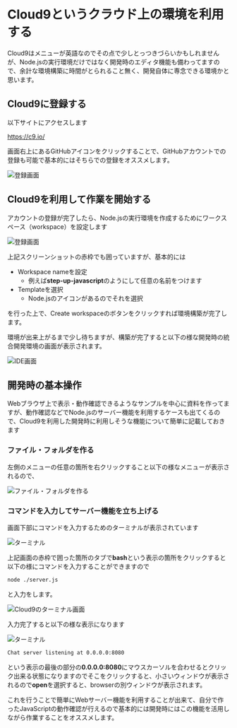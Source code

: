 # Cloud9というクラウド上の環境を利用する

Cloud9はメニューが英語なのでその点で少しとっつきづらいかもしれませんが、Node.jsの実行環境だけではなく開発時のエディタ機能も備わってますので、余計な環境構築に時間がとられること無く、開発自体に専念できる環境かと思います。

## Cloud9に登録する

以下サイトにアクセスします


https://c9.io/

画面右上にあるGitHubアイコンをクリックすることで、GitHubアカウントでの登録も可能で基本的にはそちらでの登録をオススメします。

![登録画面](images/cloud9_01.png)



## Cloud9を利用して作業を開始する

アカウントの登録が完了したら、Node.jsの実行環境を作成するためにワークスペース（workspace）を設定します


![登録画面](images/cloud9_02.png)

上記スクリーンショットの赤枠でも囲っていますが、基本的には

- Workspace nameを設定
  - 例えば**step-up-javascript**のようにして任意の名前をつけます
- Templateを選択
  - Node.jsのアイコンがあるのでそれを選択

を行った上で、Create workspaceのボタンをクリックすれば環境構築が完了します。

環境が出来上がるまで少し待ちますが、構築が完了すると以下の様な開発時の統合開発環境の画面が表示されます。

![IDE画面](images/cloud9_main.png)

## 開発時の基本操作

Webブラウザ上で表示・動作確認できるようなサンプルを中心に資料を作ってますが、動作確認などでNode.jsのサーバー機能を利用するケースも出てくるので、Cloud9を利用した開発時に利用しそうな機能について簡単に記載しておきます

### ファイル・フォルダを作る

左側のメニューの任意の箇所を右クリックすること以下の様なメニューが表示されるので、

![ファイル・フォルダを作る](images/cloud9_menu.png)

### コマンドを入力してサーバー機能を立ち上げる

画面下部にコマンドを入力するためのターミナルが表示されています

![ターミナル](images/cloud9_server.png)

上記画面の赤枠で囲った箇所のタブで**bash**という表示の箇所をクリックすると以下の様にコマンドを入力することができますので

```sh
node ./server.js
```

と入力をします。

![Cloud9のターミナル画面](images/cloud9_06.png)


入力完了すると以下の様な表示になります


![ターミナル](images/cloud9_server_running.png)


```sh
Chat server listening at 0.0.0.0:8080
```

という表示の最後の部分の**0.0.0.0:8080**にマウスカーソルを合わせるとクリック出来る状態になりますのでそこをクリックすると、小さいウィンドウが表示されるので**open**を選択すると、browserの別ウィンドウが表示されます。

これを行うことで簡単にWebサーバー機能を利用することが出来て、自分で作ったJavaScriptの動作確認が行えるので基本的には開発時にはこの機能を活用しながら作業することをオススメします。
